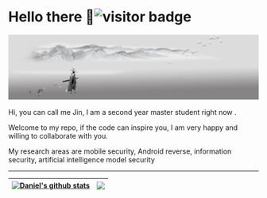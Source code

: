 # Hello there 👋<img src="https://visitor-badge.laobi.icu/badge?page_id=ayjin-dev.visitor-badge" alt="visitor badge"/>  

![](./img/background.jpg)

Hi, you can call me Jin, I am a second year master student right now .

Welcome to my repo, if the code can inspire you, I am very happy and willing to collaborate with you.

My research areas are mobile security, Android reverse, information security, artificial intelligence model security
  
<hr>


| <a href="https://github.com/ayjin-dev/github-readme-stats"><img align="center" src="https://github-readme-stats-sigma-five.vercel.app/api?username=ayjin-dev&show_icons=true&theme=vue&hide_border=true&hide=contribs,prs&count_private=true" alt="Daniel's github stats" /></a> | <a href="https://github.com/ayjin-dev/github-readme-stats"><img align="center" src="https://github-readme-stats-sigma-five.vercel.app/api/top-langs/?username=ayjin-dev&layout=compact&theme=vue&hide_border=true" />|
| ------------- | ------------- |
